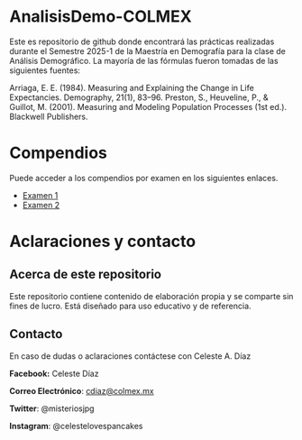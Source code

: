 # AnalisisDemo-COLMEX
Este es repositorio de github donde encontrará las prácticas realizadas durante el Semestre 2025-1 de la Maestría en Demografía para la clase de Análisis Demográfico. 
La mayoría de las fórmulas fueron tomadas de las siguientes fuentes: 

Arriaga, E. E. (1984). Measuring and Explaining the Change in Life Expectancies. Demography, 21(1), 83–96.
Preston, S., Heuveline, P., & Guillot, M. (2001). Measuring and Modeling Population Processes (1st ed.). Blackwell Publishers.

# Compendios 
Puede acceder a los compendios por examen en los siguientes enlaces.
- [Examen 1](examen1.md)
- [Examen 2](examen2.md)
  
# Aclaraciones y contacto
## Acerca de este repositorio
Este repositorio contiene contenido de elaboración propia y se comparte sin fines de lucro. Está diseñado para uso educativo y de referencia.

## Contacto 
En caso de dudas o aclaraciones contáctese con Celeste A. Díaz 

**Facebook:** Celeste Díaz

**Correo Electrónico**: cdiaz@colmex.mx

**Twitter**: @misteriosjpg

**Instagram**: @celestelovespancakes



